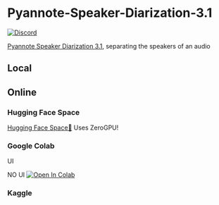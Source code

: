 # Pyannote-Speaker-Diarization-3.1

[![Discord](https://img.shields.io/discord/1198701940511617164?color=%23738ADB&label=Discord&style=for-the-badge)](https://discord.gg/osai)

[Pyannote Speaker Diarization 3.1](https://huggingface.co/pyannote/speaker-diarization-3.1), separating the speakers of an audio

## Local

## Online

### Hugging Face Space
[Hugging Face Space🤗](https://huggingface.co/spaces/Delik/pyannote-speaker-diarization-3.1) Uses ZeroGPU!

### Google Colab
UI 

NO UI <a target="_blank" href="https://colab.research.google.com/github/sanctuary-osai/Pyannote-Speaker-Diarization-3.1/blob/main/Pyannote_Speaker_Diarization_3_1_NO_UI.ipynb">
  <img src="https://colab.research.google.com/assets/colab-badge.svg" alt="Open In Colab"/>
</a>

### Kaggle
